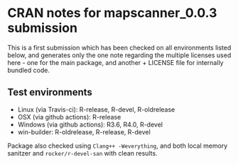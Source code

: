 # CRAN notes for mapscanner_0.0.3 submission

This is a first submission which has been checked on all environments listed
below, and generates only the one note regarding the multiple licenses used
here - one for the main package, and another + LICENSE file for internally
bundled code.

## Test environments

* Linux (via Travis-ci): R-release, R-devel, R-oldrelease
* OSX (via github actions): R-release
* Windows (via github actions): R3.6, R4.0, R-devel
* win-builder: R-oldrelease, R-release, R-devel

Package also checked using `Clang++ -Weverything`, and both local memory sanitzer and `rocker/r-devel-san` with clean results.
